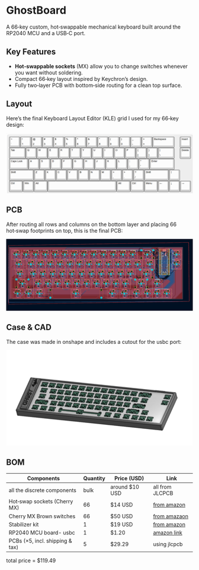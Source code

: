 # GhostBoard

A 66‑key custom, hot‑swappable mechanical keyboard built around the RP2040 MCU and a USB‑C port.

## Key Features
- **Hot‑swappable sockets** (MX) allow you to change switches whenever you want without soldering.  
- Compact 66‑key layout inspired by Keychron’s design.  
- Fully two‑layer PCB with bottom‑side routing for a clean top surface.  

## Layout
Here’s the final Keyboard Layout Editor (KLE) grid I used for my 66‑key design:

![KLE Layout](images/leopoldfc660m_layout.png)

## PCB
After routing all rows and columns on the bottom layer and placing 66 hot‑swap footprints on top, this is the final PCB:

![Final PCB](images/pcb_v2.png)

## Case & CAD
The case was made in onshape and includes a cutout for the usbc port:

![Full Case in Onshape](images/full_angle_cad.png)


## BOM

| Components                     | Quantity | Price (USD) | Link                                      |
|--------------------------------|----------|-------------|-------------------------------------------|
|all the discrete components| bulk     | around $10 USD   | all from JLCPCB|
| Hot‑swap sockets (Cherry MX)   | 66       | $14 USD       | [from amazon](https://www.amazon.com/DUROCK-Mechanical-Keyboard-Switches-Hot-Swap/dp/B0B4W9YMGM?th=1)                                     |
| Cherry MX Brown switches       | 66       | $50 USD       | [from amazaon](https://www.amazon.com/Switches-Mechanical-Keyboards-Mounted-MX1AG1NA/dp/B09ZSR5WKH/ref=sr_1_1?crid=25HJUXP1OSN6J&dib=eyJ2IjoiMSJ9.JCXKItNl7G_bBJpSwKUJq664n-BOf2YbUH0WZa7hDmZxRafbLwI-glj977bGbt29tDvCveNze3P3gqmgoAn0l3rlchmQZ61RmHV2XPem3Jz3tot1azwV7jrsNV-PzRqVyuHCwUeeXaebcL0bObmG1d8kziBrCC7ZMtnRtgIo-ddwnsvz2wgowiUgUF-HD41rfdkHTE_UOYzvFpoSButMwc7_yddFstvRSoyNQbJw2ynUmxFPIG3dxOFQfZoTBf_ieIKHUoq1lWhQpLDM12rkFp4_vQ0Xz3IjDz0DVBT-efY.RL9APB_ELO4EKoe-h864Dvl7o-cF4AvWYBAotoN6pFo&dib_tag=se&keywords=cherry%2Bmx%2Bswitches%2Bbrown&qid=1753349383&s=electronics&sprefix=cherry%2Bmx%2Bswitches%2Bbrow%2Celectronics%2C191&sr=1-1&th=1)                                    |
| Stabilizer kit                 | 1        | $19 USD       | [from amazon](https://www.amazon.com/Keyboard-Stabilizers-Mechanical-Keyboards-Switches/dp/B0D2R13N2N/ref=sr_1_1_sspa?crid=2UC7ED8DWWUDM&dib=eyJ2IjoiMSJ9.P4sTVbDzkYqSr2Qe2aEKgUz9OjRmws6DREJdi517d7j9yxmY-mCmIoPxXbUmOFQNayDjFH5Sx7xpnLaN4KOjDOL0SpdCwoeUz22PRWkEPbsXPuUcYROyJJAhYlPQDTz6njqvp06jBaKfk85rN3X2qAGkjYN52kWKGrqK5ZmzdgV61Xb8_8AqggnEFYknCTHt.kM48GyCD-8_UloBzSZMtd7l1z-blnw8Z4I1GEPk9-0M&dib_tag=se&keywords=mx%2Bstabs&qid=1753349468&s=electronics&sprefix=mx%2Bstabs%2Celectronics%2C166&sr=1-1-spons&sp_csd=d2lkZ2V0TmFtZT1zcF9hdGY&th=1)
| RP2040 MCU board- usbc           | 1        | $1.20        | [amazon link](https://www.amazon.com/RP2040-Board-Type-C-Raspberry-Micropython/dp/B0CG9FWDDC?th=1) |
| PCBs (×5, incl. shipping & tax) | 5        | $29.29       | using jlcpcb                               |

total price = $119.49